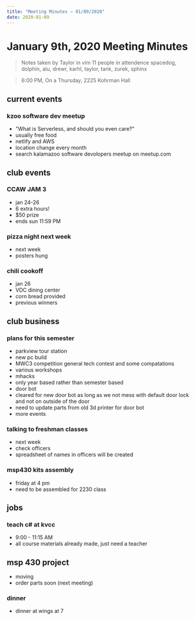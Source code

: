 ```yaml
---
title: "Meeting Minutes – 01/09/2020"
date: 2020-01-09
---
```

# January 9th, 2020 Meeting Minutes
> Notes taken by Taylor in vim
> 11 people in attendence spacedog, dolphin, alu, drewr, karhl, taylor, tank, zurek, sphinx 

> 6:00 PM, On a Thursday, 2225 Kohrman Hall

## current events

### kzoo software dev meetup
- "What is Serverless, and should you even care?"
- usually free food
- netlify and AWS
- location change every month
- search kalamazoo software devolopers meetup on meetup.com 

## club events

### CCAW JAM 3
- jan 24-26
- 6 extra hours!
- $50 prize
- ends sun 11:59 PM

### pizza night next week
- next week 
- posters hung

### chili cookoff
- jan 26
- VDC dining center
- corn bread provided 
- previous winners 

## club business

### plans for this semester
- parkview tour station
- new pc build
- MWC3 competition general tech contest and some compatations
- various workshops
- mhacks
- only year based rather than semester based
- door bot
- cleared for new door bot as long as we not mess with default door lock and not on outside of the door
- need to update parts from old 3d printer for door bot
- more events

### talking to freshman classes
- next week
- check officers
- spreadsheet of names in officers will be created

### msp430 kits assembly
- friday at 4 pm
- need to be assembled for 2230 class

## jobs

### teach c# at kvcc
- 9:00 - 11:15 AM
- all course materials already made, just need a teacher

## msp 430 project 
- moving
- order parts soon (next meeting)

### dinner
- dinner at wings at 7

